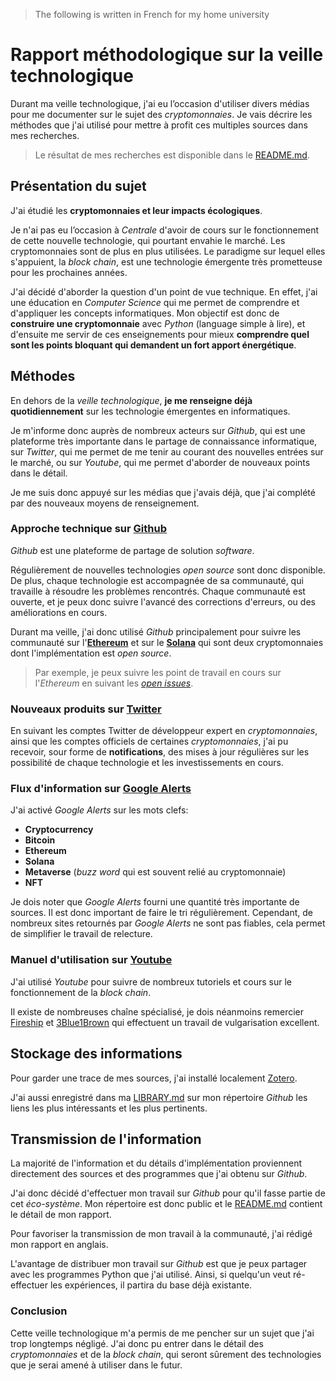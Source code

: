 > The following is written in French for my home university

# Rapport méthodologique sur la veille technologique

Durant ma veille technologique, j'ai eu l’occasion d'utiliser divers médias pour me documenter sur le sujet des *cryptomonnaies*. Je vais décrire les méthodes que j'ai utilisé pour mettre à profit ces multiples sources dans mes recherches.

> Le résultat de mes recherches est disponible dans le [README.md](./README.md).

## Présentation du sujet

J'ai étudié les **cryptomonnaies et leur impacts écologiques**.

Je n'ai pas eu l’occasion à *Centrale* d'avoir de cours sur le fonctionnement de cette nouvelle technologie, qui pourtant envahie le marché. Les cryptomonnaies sont de plus en plus utilisées. Le paradigme sur lequel elles s'appuient, la *block chain*, est une technologie émergente très prometteuse pour les prochaines années.

J'ai décidé d'aborder la question d'un point de vue technique. En effet, j'ai une éducation en *Computer Science* qui me permet de comprendre et d'appliquer les concepts informatiques. Mon objectif est donc de **construire une cryptomonnaie** avec *Python* (language simple à lire), et d'ensuite me servir de ces enseignements pour mieux **comprendre quel sont les points bloquant qui demandent un fort apport énergétique**.

## Méthodes

En dehors de la *veille technologique*, **je me renseigne déjà quotidiennement** sur les technologie émergentes en informatiques. 

Je m'informe donc auprès de nombreux acteurs sur *Github*, qui est une plateforme très importante dans le partage de connaissance informatique, sur *Twitter*, qui me permet de me tenir au courant des nouvelles entrées sur le marché, ou sur *Youtube*, qui me permet d'aborder de nouveaux points dans le détail.

Je me suis donc appuyé sur les médias que j'avais déjà, que j'ai complété par des nouveaux moyens de renseignement.

### Approche technique sur [Github](https://github.com/)

*Github* est une plateforme de partage de solution *software*.

Régulièrement de nouvelles technologies *open source* sont donc disponible. De plus, chaque technologie est accompagnée de sa communauté, qui travaille à résoudre les problèmes rencontrés. Chaque communauté est ouverte, et je peux donc suivre l'avancé des corrections d'erreurs, ou des améliorations en cours.

Durant ma veille, j'ai donc utilisé *Github* principalement pour suivre les communauté sur l'**[Ethereum](https://github.com/ethereum)** et sur le **[Solana](https://github.com/solana-labs)** qui sont deux cryptomonnaies dont l'implémentation est *open source*.

> Par exemple, je peux suivre les point de travail en cours sur l'*Ethereum* en suivant les *[open issues](https://github.com/ethereum/go-ethereum/issues)*.

### Nouveaux produits sur [Twitter](https://twitter.com/)

En suivant les comptes Twitter de développeur expert en *cryptomonnaies*, ainsi que les comptes officiels de certaines *cryptomonnaies*, j'ai pu recevoir, sour forme de **notifications**, des mises à jour régulières sur les possibilité de chaque technologie et les investissements en cours.

### Flux d'information sur [Google Alerts](https://www.google.com/alerts)

J'ai activé *Google Alerts* sur les mots clefs:
 - **Cryptocurrency**
 - **Bitcoin**
 - **Ethereum**
 - **Solana**
 - **Metaverse** (*buzz word* qui est souvent relié au cryptomonnaie)
 - **NFT**

Je dois noter que *Google Alerts* fourni une quantité très importante de sources. Il est donc important de faire le tri régulièrement. Cependant, de nombreux sites retournés par *Google Alerts* ne sont pas fiables, cela permet de simplifier le travail de relecture.

### Manuel d'utilisation sur [Youtube](https://www.youtube.com)

J'ai utilisé *Youtube* pour suivre de nombreux tutoriels et cours sur le fonctionnement de la *block chain*.

Il existe de nombreuses chaîne spécialisé, je dois néanmoins remercier [Fireship](https://www.youtube.com/c/Fireship) et [3Blue1Brown](https://www.youtube.com/c/3blue1brown) qui effectuent un travail de vulgarisation excellent.

## Stockage des informations

Pour garder une trace de mes sources, j'ai installé localement [Zotero](https://www.zotero.org).

J'ai aussi enregistré dans ma [LIBRARY.md](./LIBRARY.md) sur mon répertoire *Github* les liens les plus intéressants et les plus pertinents.

## Transmission de l'information

La majorité de l'information et du détails d'implémentation proviennent directement des sources et des programmes que j'ai obtenu sur *Github*.

J'ai donc décidé d'effectuer mon travail sur *Github* pour qu'il fasse partie de cet *éco-système*. Mon répertoire est donc public et le [README.md](./README.md) contient le détail de mon rapport.

Pour favoriser la transmission de mon travail à la communauté, j'ai rédigé mon rapport en anglais.

L'avantage de distribuer mon travail sur *Github* est que je peux partager avec les programmes Python que j'ai utilisé. Ainsi, si quelqu'un veut ré-effectuer les expériences, il partira du base déjà existante. 

### Conclusion

Cette veille technologique m'a permis de me pencher sur un sujet que j'ai trop longtemps négligé. J'ai donc pu entrer dans le détail des *cryptomonnaies* et de la *block chain*, qui seront sûrement des technologies que je serai amené à utiliser dans le futur.
